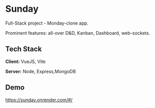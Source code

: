 
# Sunday

Full-Stack project - Monday-clone app.

Prominent features: all-over D&D, Kanban, Dashboard, web-sockets.



## Tech Stack

**Client:** VueJS, Vite

**Server:** Node, Express,MongoDB


## Demo

https://sunday.onrender.com/#/
